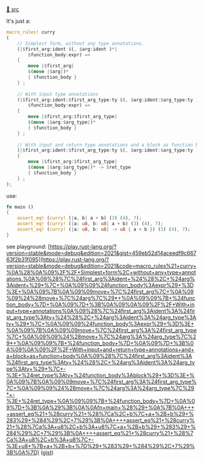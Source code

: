 [src/gh]: https://github.com/AlienKevin/curry-macro.git "(Rust) Have fun currying using Rust's native closure syntax"

[🦀 src][src/gh]

It's just a: 

~~~ rust
macro_rules! curry 
(
	// Simplest form, without any type annotations.
	(|$first_arg:ident $(, $arg:ident )*| 
		$function_body:expr) => 
	{
		move |$first_arg| 
		$(move |$arg|)* 
		{ $function_body } 
	} ;
	
	// With input type annotations
	(|$first_arg:ident:$first_arg_type:ty $(, $arg:ident:$arg_type:ty )*| 
		$function_body:expr) => 
	{
		move |$first_arg:$first_arg_type| 
		$(move |$arg:$arg_type|)* 
		{ $function_body } 
	} ;
	
	// With input and return type annotations and a block as function body
	(|$first_arg:ident:$first_arg_type:ty $(, $arg:ident:$arg_type:ty )*| -> $ret_type:ty $function_body:block) => 
	{
		move |$first_arg:$first_arg_type| 
		$(move |$arg:$arg_type|)* -> $ret_type 
		{ $function_body } 
	} ;
);
~~~

use: 

~~~ rust
fn main () 
{
    assert_eq! (curry! (|a, b| a + b) (3) (4), 7);
    assert_eq! (curry! (|a: u8, b: u8| a + b) (3) (4), 7);
    assert_eq! (curry! (|a: u8, b: u8| -> u8 { a + b }) (3) (4), 7);
}
~~~

see playground: [https://play.rust-lang.org/?version=stable&mode=debug&edition=2021&gist=459eb52d14aceedf9c66763f2b31f095](https://play.rust-lang.org/?version=stable&mode=debug&edition=2021&code=macro_rules%21+curry+%0A%28%0A%09%2F%2F+Simplest+form%2C+without+any+type+annotations.%0A%09%28%7C%24first_arg%3Aident+%24%28%2C+%24arg%3Aident+%29*%7C+%0A%09%09%24function_body%3Aexpr%29+%3D%3E+%0A%09%7B%0A%09%09move+%7C%24first_arg%7C+%0A%09%09%24%28move+%7C%24arg%7C%29*+%0A%09%09%7B+%24function_body+%7D+%0A%09%7D+%3B%0A%09%0A%09%2F%2F+With+input+type+annotations%0A%09%28%7C%24first_arg%3Aident%3A%24first_arg_type%3Aty+%24%28%2C+%24arg%3Aident%3A%24arg_type%3Aty+%29*%7C+%0A%09%09%24function_body%3Aexpr%29+%3D%3E+%0A%09%7B%0A%09%09move+%7C%24first_arg%3A%24first_arg_type%7C+%0A%09%09%24%28move+%7C%24arg%3A%24arg_type%7C%29*+%0A%09%09%7B+%24function_body+%7D+%0A%09%7D+%3B%0A%09%0A%09%2F%2F+With+input+and+return+type+annotations+and+a+block+as+function+body%0A%09%28%7C%24first_arg%3Aident%3A%24first_arg_type%3Aty+%24%28%2C+%24arg%3Aident%3A%24arg_type%3Aty+%29*%7C+-%3E+%24ret_type%3Aty+%24function_body%3Ablock%29+%3D%3E+%0A%09%7B%0A%09%09move+%7C%24first_arg%3A%24first_arg_type%7C+%0A%09%09%24%28move+%7C%24arg%3A%24arg_type%7C%29*+-%3E+%24ret_type+%0A%09%09%7B+%24function_body+%7D+%0A%09%7D+%3B%0A%29%3B%0A%0Afn+main+%28%29+%0A%7B%0A++++assert_eq%21+%28curry%21+%28%7Ca%2C+b%7C+a+%2B+b%29+%283%29+%284%29%2C+7%29%3B%0A++++assert_eq%21+%28curry%21+%28%7Ca%3A+u8%2C+b%3A+u8%7C+a+%2B+b%29+%283%29+%284%29%2C+7%29%3B%0A++++assert_eq%21+%28curry%21+%28%7Ca%3A+u8%2C+b%3A+u8%7C+-%3E+u8+%7B+a+%2B+b+%7D%29+%283%29+%284%29%2C+7%29%3B%0A%7D) ([gist](https://gist.github.com/rust-play/459eb52d14aceedf9c66763f2b31f095))
